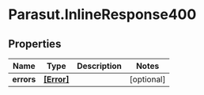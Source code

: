 # Parasut.InlineResponse400

## Properties
Name | Type | Description | Notes
------------ | ------------- | ------------- | -------------
**errors** | [**[Error]**](Error.md) |  | [optional] 


